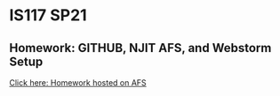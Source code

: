 # IS117 SP21

## Homework: GITHUB, NJIT AFS, and Webstorm Setup


[Click here: Homework hosted on AFS](https://web.njit.edu/~kdr24/gitafswebstormhw/docs/index.html)
